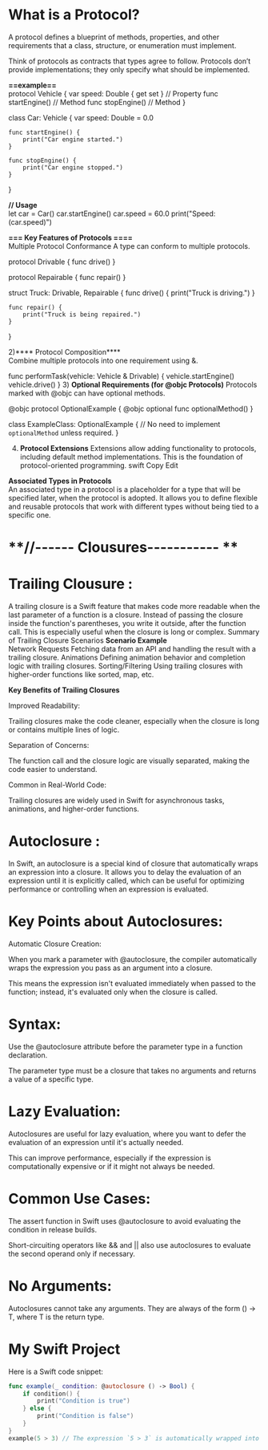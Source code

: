 What is a Protocol?<br>
==
A protocol defines a blueprint of methods, properties, and other requirements that a class, structure, or enumeration must implement.

Think of protocols as contracts that types agree to follow.
Protocols don’t provide implementations; they only specify what should be implemented.

**==example==** <br>
protocol Vehicle {
    var speed: Double { get set } // Property
    func startEngine()           // Method
    func stopEngine()            // Method
}

class Car: Vehicle {
    var speed: Double = 0.0
    
    func startEngine() {
        print("Car engine started.")
    }
    
    func stopEngine() {
        print("Car engine stopped.")
    }
}

**// Usage**<br>
let car = Car()
car.startEngine()
car.speed = 60.0
print("Speed: \(car.speed)")

**===    Key Features of Protocols  ====** <br>
Multiple Protocol Conformance
A type can conform to multiple protocols.

protocol Drivable {
    func drive()
}

protocol Repairable {
    func repair()
}

struct Truck: Drivable, Repairable {
    func drive() {
        print("Truck is driving.")
    }

    func repair() {
        print("Truck is being repaired.")
    }
}


2)**** Protocol Composition**** <br>
Combine multiple protocols into one requirement using &.

func performTask(vehicle: Vehicle & Drivable) {
    vehicle.startEngine()
    vehicle.drive()
}
3) **Optional Requirements (for @objc Protocols)**
Protocols marked with @objc can have optional methods.

@objc protocol OptionalExample {
    @objc optional func optionalMethod()
}

class ExampleClass: OptionalExample {
    // No need to implement `optionalMethod` unless required.
}

4) **Protocol Extensions**
Extensions allow adding functionality to protocols, including default method implementations.
This is the foundation of protocol-oriented programming.
swift
Copy
Edit

**Associated Types in Protocols** <br>
An associated type in a protocol is a placeholder for a type that will be specified later, when the protocol is adopted. It allows you to define flexible and reusable protocols that work with different types without being tied to a specific one.

**//------ Clousures----------- ** <br>
==

**Trailing Clousure :** <br>
==
A trailing closure is a Swift feature that makes code more readable when the last parameter of a function is a closure. Instead of passing the closure inside the function's parentheses, you write it outside, after the function call. This is especially useful when the closure is long or complex.
Summary of Trailing Closure Scenarios
**Scenario	Example** <br>
Network Requests	Fetching data from an API and handling the result with a trailing closure.
Animations	Defining animation behavior and completion logic with trailing closures.
Sorting/Filtering	Using trailing closures with higher-order functions like sorted, map, etc.

**Key Benefits of Trailing Closures**<br>

Improved Readability:

Trailing closures make the code cleaner, especially when the closure is long or contains multiple lines of logic.

Separation of Concerns:

The function call and the closure logic are visually separated, making the code easier to understand.

Common in Real-World Code:

Trailing closures are widely used in Swift for asynchronous tasks, animations, and higher-order functions.

Autoclosure : 
==
In Swift, an autoclosure is a special kind of closure that automatically wraps an expression into a closure. It allows you to delay the evaluation of an expression until it is explicitly called, which can be useful for optimizing performance or controlling when an expression is evaluated.

Key Points about Autoclosures:
==
Automatic Closure Creation:

When you mark a parameter with @autoclosure, the compiler automatically wraps the expression you pass as an argument into a closure.

This means the expression isn't evaluated immediately when passed to the function; instead, it's evaluated only when the closure is called.

Syntax:
==

Use the @autoclosure attribute before the parameter type in a function declaration.

The parameter type must be a closure that takes no arguments and returns a value of a specific type.

Lazy Evaluation:
==

Autoclosures are useful for lazy evaluation, where you want to defer the evaluation of an expression until it's actually needed.

This can improve performance, especially if the expression is computationally expensive or if it might not always be needed.

Common Use Cases:
==

The assert function in Swift uses @autoclosure to avoid evaluating the condition in release builds.

Short-circuiting operators like && and || also use autoclosures to evaluate the second operand only if necessary.

No Arguments:
==
Autoclosures cannot take any arguments. They are always of the form () -> T, where T is the return type.

# My Swift Project

Here is a Swift code snippet:

```swift
func example(_ condition: @autoclosure () -> Bool) {
    if condition() {
        print("Condition is true")
    } else {
        print("Condition is false")
    }
}
example(5 > 3) // The expression `5 > 3` is automatically wrapped into a closure.
